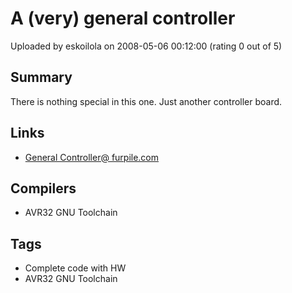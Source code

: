 # A (very) general controller

Uploaded by eskoilola on 2008-05-06 00:12:00 (rating 0 out of 5)

## Summary

There is nothing special in this one. Just another controller board.

## Links

- [General Controller@ furpile.com](http://furpile.com/Projects/generalcontroller/)

## Compilers

- AVR32 GNU Toolchain

## Tags

- Complete code with HW
- AVR32 GNU Toolchain
